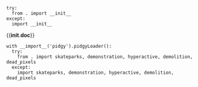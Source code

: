     try:
      from . import __init__
    except:
      import __init__

{{__init__.__doc__}}
  
    with __import__('pidgy').pidgyLoader():
      try:
        from . import skateparks, demonstration, hyperactive, demolition, dead_pixels
      except:
        import skateparks, demonstration, hyperactive, demolition, dead_pixels
